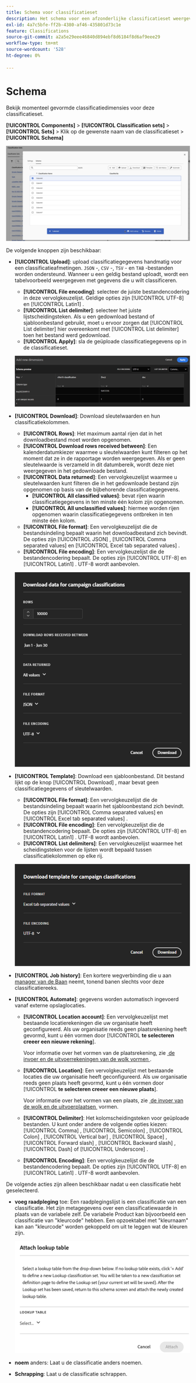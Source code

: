 ```yaml
---
title: Schema voor classificatieset
description: Het schema voor een afzonderlijke classificatieset weergeven en bewerken.
exl-id: 4a7c5bfe-ff2b-4380-af46-435801d73c1e
feature: Classifications
source-git-commit: a2a5e29eee46840d894ebf8d6184f8d6af9eee29
workflow-type: tm+mt
source-wordcount: '528'
ht-degree: 0%

---
```


# Schema

Bekijk momenteel gevormde classificatiedimensies voor deze classificatieset.

**[!UICONTROL Components]** > **[!UICONTROL Classification sets]** > **[!UICONTROL Sets]** > Klik op de gewenste naam van de classificatieset > **[!UICONTROL Schema]**

![&#x200B; het schema UI van de classificatieset &#x200B;](../../assets/classification-set-schema.png)

De volgende knoppen zijn beschikbaar:

<!--* **[!UICONTROL Add]**: Adds an empty row so that you can add a classification dimension to the schema.-->
* **[!UICONTROL Upload]**: upload classificatiegegevens handmatig voor een classificatieafmetingen. `JSON` -, `CSV` -, `TSV` - en `TAB` -bestanden worden ondersteund. Wanneer u een geldig bestand uploadt, wordt een tabelvoorbeeld weergegeven met gegevens die u wilt classificeren.
   * **[!UICONTROL File encoding]**: selecteer de juiste bestandencodering in deze vervolgkeuzelijst. Geldige opties zijn [!UICONTROL UTF-8] en [!UICONTROL Latin1] .
   * **[!UICONTROL List delimiter]**: selecteer het juiste lijstscheidingsteken. Als u een gedownload bestand of sjabloonbestand gebruikt, moet u ervoor zorgen dat [!UICONTROL List delimiter] hier overeenkomt met [!UICONTROL List delimiter] toen het bestand werd gedownload.
   * **[!UICONTROL Apply]**: sla de geüploade classificatiegegevens op in de classificatieset.

  ![&#x200B; de vastgestelde classificatie uploadt &#x200B;](../../assets/classification-set-upload.png)

* **[!UICONTROL Download]**: Download sleutelwaarden en hun classificatiekolommen.
   * **[!UICONTROL Rows]**: Het maximum aantal rijen dat in het downloadbestand moet worden opgenomen.
   * **[!UICONTROL Download rows received between]**: Een kalenderdatumkiezer waarmee u sleutelwaarden kunt filteren op het moment dat ze in de rapportage worden weergegeven. Als er geen sleutelwaarde is verzameld in dit datumbereik, wordt deze niet weergegeven in het gedownloade bestand.
   * **[!UICONTROL Data returned]**: Een vervolgkeuzelijst waarmee u sleutelwaarden kunt filteren die in het gedownloade bestand zijn opgenomen op basis van de bijbehorende classificatiegegevens.
      * **[!UICONTROL All classified values]**: bevat rijen waarin classificatiegegevens in ten minste één kolom zijn opgenomen.
      * **[!UICONTROL All unclassified values]**: hiermee worden rijen opgenomen waarin classificatiegegevens ontbreken in ten minste één kolom.
   * **[!UICONTROL File format]**: Een vervolgkeuzelijst die de bestandsindeling bepaalt waarin het downloadbestand zich bevindt. De opties zijn [!UICONTROL JSON] , [!UICONTROL Comma separated values] en [!UICONTROL Excel tab separated values] .
   * **[!UICONTROL File encoding]**: Een vervolgkeuzelijst die de bestandencodering bepaalt. De opties zijn [!UICONTROL UTF-8] en [!UICONTROL Latin1] . UTF-8 wordt aanbevolen.

  ![&#x200B; Vastgestelde download van de Classificatie &#x200B;](../../assets/classification-set-download.png)

* **[!UICONTROL Template]**: Download een sjabloonbestand. Dit bestand lijkt op de knop [!UICONTROL Download] , maar bevat geen classificatiegegevens of sleutelwaarden.
   * **[!UICONTROL File format]**: Een vervolgkeuzelijst die de bestandsindeling bepaalt waarin het sjabloonbestand zich bevindt. De opties zijn [!UICONTROL Comma separated values] en [!UICONTROL Excel tab separated values] .
   * **[!UICONTROL File encoding]**: Een vervolgkeuzelijst die de bestandencodering bepaalt. De opties zijn [!UICONTROL UTF-8] en [!UICONTROL Latin1] . UTF-8 wordt aanbevolen.
   * **[!UICONTROL List delimiters]**: Een vervolgkeuzelijst waarmee het scheidingsteken voor de lijsten wordt bepaald tussen classificatiekolommen op elke rij.

  ![&#x200B; plaatste malplaatje van de Classificatie &#x200B;](../../assets/classification-set-template.png)

* **[!UICONTROL Job history]**: Een kortere wegverbinding die u aan [&#x200B; manager van de Baan &#x200B;](../job-manager.md) neemt, tonend banen slechts voor deze classificatiereeks.
* **[!UICONTROL Automate]**: gegevens worden automatisch ingevoerd vanaf externe opslaglocaties.
   * **[!UICONTROL Location account]**: Een vervolgkeuzelijst met bestaande locatierekeningen die uw organisatie heeft geconfigureerd. Als uw organisatie reeds geen plaatsrekening heeft gevormd, kunt u één vormen door [!UICONTROL **te selecteren creeer een nieuwe rekening**].

     Voor informatie over het vormen van de plaatsrekening, zie [&#x200B; de invoer en de uitvoerrekeningen van de wolk vormen &#x200B;](/help/components/locations/configure-import-accounts.md).

   * **[!UICONTROL Location]**: Een vervolgkeuzelijst met bestaande locaties die uw organisatie heeft geconfigureerd. Als uw organisatie reeds geen plaats heeft gevormd, kunt u één vormen door [!UICONTROL **te selecteren creeer een nieuwe plaats**].

     Voor informatie over het vormen van een plaats, zie [&#x200B; de invoer van de wolk en de uitvoerplaatsen &#x200B;](/help/components/locations/configure-import-locations.md) vormen.

   * **[!UICONTROL Delimiter]**: Het kolomscheidingsteken voor geüploade bestanden. U kunt onder andere de volgende opties kiezen: [!UICONTROL Comma] , [!UICONTROL Semicolon] , [!UICONTROL Colon] , [!UICONTROL Vertical bar] , [!UICONTROL Space] , [!UICONTROL Forward slash] , [!UICONTROL Backward slash] , [!UICONTROL Dash] of [!UICONTROL Underscore] .

   * **[!UICONTROL Encoding]**: Een vervolgkeuzelijst die de bestandencodering bepaalt. De opties zijn [!UICONTROL UTF-8] en [!UICONTROL Latin1] . UTF-8 wordt aanbevolen.

De volgende acties zijn alleen beschikbaar nadat u een classificatie hebt geselecteerd.

* **voeg raadpleging** toe: Een raadplegingslijst is een classificatie van een classificatie. Het zijn metagegevens over een classificatiewaarde in plaats van de variabele zelf. De variabele Product kan bijvoorbeeld een classificatie van &quot;kleurcode&quot; hebben. Een opzoektabel met &quot;kleurnaam&quot; kan aan &quot;kleurcode&quot; worden gekoppeld om uit te leggen wat de kleuren zijn.

  ![&#x200B; de raadplegingslijst van de Band &#x200B;](../../assets/lookup.png)

* **noem** anders: Laat u de classificatie anders noemen.

* **Schrapping**: Laat u de classificatie schrappen.
